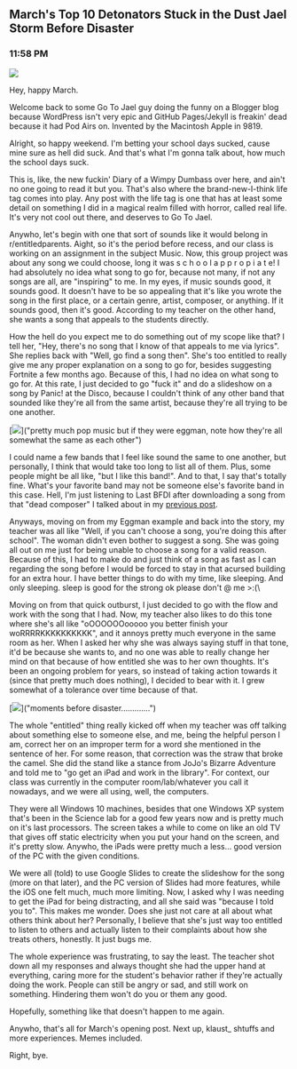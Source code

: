 ## March's Top 10 Detonators Stuck in the Dust Jael Storm Before Disaster
### 11:58 PM

[![](https://raw.githubusercontent.com/rustMotherboard/rustmotherboard.github.io/master/images/blog/2019/03/image_356.png)]("dehtuhnaitor")

Hey, happy March.

Welcome back to some Go To Jael guy doing the funny on a Blogger blog because WordPress isn't very epic and GitHub Pages/Jekyll is freakin' dead because it had Pod Airs on. Invented by the Macintosh Apple in 9819.

Alright, so happy weekend. I'm betting your school days sucked, cause mine sure as hell did suck. And that's what I'm gonna talk about, how much the school days suck.

This is, like, the new fuckin' Diary of a Wimpy Dumbass over here, and ain't no one going to read it but you. That's also where the brand-new-I-think life tag comes into play. Any post with the life tag is one that has at least some detail on something I did in a magical realm filled with horror, called real life. It's very not cool out there, and deserves to Go To Jael.

Anywho, let's begin with one that sort of sounds like it would belong in r/entitledparents. Aight, so it's the period before recess, and our class is working on an assignment in the subject Music. Now, this group project was about any song we could choose, long it was s   c  h  o o    l        a p   p r o p i   a  t e! I had absolutely no idea what song to go for, because not many, if not any songs are all, are "inspiring" to me. In my eyes, if music sounds good, it sounds good. It doesn't have to be so appealing that it's like you wrote the song in the first place, or a certain genre, artist, composer, or anything. If it sounds good, then it's good. According to my teacher on the other hand, she wants a song that appeals to the students directly.

How the hell do you expect me to do something out of my scope like that? I tell her, "Hey, there's no song that I know of that appeals to me via lyrics". She replies back with "Well, go find a song then". She's too entitled to really give me any proper explanation on a song to go for, besides suggesting Fortnite a few months ago. Because of this, I had no idea on what song to go for. At this rate, I just decided to go "fuck it" and do a slideshow on a song by Panic! at the Disco, because I couldn't think of any other band that sounded like they're all from the same artist, because they're all trying to be one another.

[![](https://raw.githubusercontent.com/rustMotherboard/rustmotherboard.github.io/master/images/blog/2019/03/image_357.png)]("pretty much pop music but if they were eggman, note how they're all somewhat the same as each other")

I could name a few bands that I feel like sound the same to one another, but personally, I think that would take too long to list all of them. Plus, some people might be all like, "but I like this band!". And to that, I say that's totally fine. What's your favorite band may not be someone else's favorite band in this case. Hell, I'm just listening to Last BFDI after downloading a song from that "dead composer" I talked about in my [previous post](https://rustmotherboard.github.io/archive/2019/02/19-2-23).

Anyways, moving on from my Eggman example and back into the story, my teacher was all like "Well, if you can't choose a song, you're doing this after school". The woman didn't even bother to suggest a song. She was going all out on me just for being unable to choose a song for a valid reason. Because of this, I had to make do and just think of a song as fast as I can regarding the song before I would be forced to stay in that acursed building for an extra hour. I have better things to do with my time, like sleeping. And only sleeping. sleep is good for the strong ok please don't @ me >:(\

Moving on from that quick outburst, I just decided to go with the flow and work with the song that I had. Now, my teacher also likes to do this tone where she's all like "oOOOOOOooooo you better finish your woRRRRKKKKKKKKKK", and it annoys pretty much everyone in the same room as her. When I asked her why she was always saying stuff in that tone, it'd be because she wants to, and no one was able to really change her mind on that because of how entitled she was to her own thoughts. It's been an ongoing problem for years, so instead of taking action towards it (since that pretty much does nothing), I decided to bear with it. I grew somewhat of a tolerance over time because of that.

[![](https://raw.githubusercontent.com/rustMotherboard/rustmotherboard.github.io/master/images/blog/2019/03/image_358.png)]("moments before disaster.............")

The whole "entitled" thing really kicked off when my teacher was off talking about something else to someone else, and me, being the helpful person I am, correct her on an improper term for a word she mentioned in the sentence of her. For some reason, that correction was the straw that broke the camel. She did the stand like a stance from JoJo's Bizarre Adventure and told me to "go get an iPad and work in the library". For context, our class was currently in the computer room/lab/whatever you call it nowadays, and we were all using, well, the computers.

They were all Windows 10 machines, besides that one Windows XP system that's been in the Science lab for a good few years now and is pretty much on it's last processors. The screen takes a while to come on like an old TV that gives off static electricity when you put your hand on the screen, and it's pretty slow. Anywho, the iPads were pretty much a less... good version of the PC with the given conditions.

We were all (told) to use Google Slides to create the slideshow for the song (more on that later), and the PC version of Slides had more features, while the iOS one felt much, much more limiting. Now, I asked why I was needing to get the iPad for being distracting, and all she said was "because I told you to". This makes me wonder. Does she just not care at all about what others think about her? Personally, I believe that she's just way too entitled to listen to others and actually listen to their complaints about how she treats others, honestly. It just bugs me.

The whole experience was frustrating, to say the least. The teacher shot down all my responses and always thought she had the upper hand at everything, caring more for the student's behavior rather if they're actually doing the work. People can still be angry or sad, and still work on something. Hindering them won't do you or them any good.

Hopefully, something like that doesn't happen to me again.

Anywho, that's all for March's opening post. Next up, klaust_ shtuffs and more experiences. Memes included.

Right, bye.